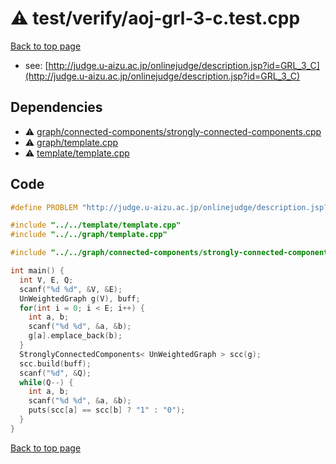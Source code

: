 <!-- mathjax config similar to math.stackexchange -->
<script type="text/javascript" async
  src="https://cdnjs.cloudflare.com/ajax/libs/mathjax/2.7.5/MathJax.js?config=TeX-MML-AM_CHTML">
</script>
<script type="text/x-mathjax-config">
  MathJax.Hub.Config({
    TeX: { equationNumbers: { autoNumber: "AMS" }},
    tex2jax: {
      inlineMath: [ ['$','$'] ],
      processEscapes: true
    },
    "HTML-CSS": { matchFontHeight: false },
    displayAlign: "left",
    displayIndent: "2em"
  });
</script>

<script type="text/javascript" src="https://cdnjs.cloudflare.com/ajax/libs/jquery/3.4.1/jquery.min.js"></script>
<script src="https://cdn.jsdelivr.net/npm/jquery-balloon-js@1.1.2/jquery.balloon.min.js" integrity="sha256-ZEYs9VrgAeNuPvs15E39OsyOJaIkXEEt10fzxJ20+2I=" crossorigin="anonymous"></script>
<script type="text/javascript" src="../../../assets/js/copy-button.js"></script>
<link rel="stylesheet" href="../../../assets/css/copy-button.css" />


# :warning: test/verify/aoj-grl-3-c.test.cpp


[Back to top page](../../../index.html)

* see: [http://judge.u-aizu.ac.jp/onlinejudge/description.jsp?id=GRL_3_C](http://judge.u-aizu.ac.jp/onlinejudge/description.jsp?id=GRL_3_C)


## Dependencies
* :warning: [graph/connected-components/strongly-connected-components.cpp](../../../library/graph/connected-components/strongly-connected-components.cpp.html)
* :warning: [graph/template.cpp](../../../library/graph/template.cpp.html)
* :warning: [template/template.cpp](../../../library/template/template.cpp.html)


## Code
```cpp
#define PROBLEM "http://judge.u-aizu.ac.jp/onlinejudge/description.jsp?id=GRL_3_C"

#include "../../template/template.cpp"
#include "../../graph/template.cpp"

#include "../../graph/connected-components/strongly-connected-components.cpp"

int main() {
  int V, E, Q;
  scanf("%d %d", &V, &E);
  UnWeightedGraph g(V), buff;
  for(int i = 0; i < E; i++) {
    int a, b;
    scanf("%d %d", &a, &b);
    g[a].emplace_back(b);
  }
  StronglyConnectedComponents< UnWeightedGraph > scc(g);
  scc.build(buff);
  scanf("%d", &Q);
  while(Q--) {
    int a, b;
    scanf("%d %d", &a, &b);
    puts(scc[a] == scc[b] ? "1" : "0");
  }
}

```

[Back to top page](../../../index.html)

